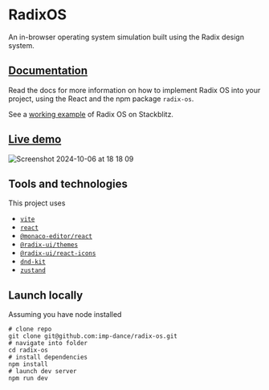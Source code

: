 # RadixOS

An in-browser operating system simulation built using the Radix design system.

## [Documentation](https://radix-os.netlify.app/)

Read the docs for more information on how to implement Radix OS into your project, using the React and the npm package `radix-os`.

See a [working example](https://stackblitz.com/edit/radix-os?file=src%2FApp.tsx) of Radix OS on Stackblitz.

## **[Live demo](https://imp-dance.github.io/radix-os/)**

![Screenshot 2024-10-06 at 18 18 09](https://github.com/user-attachments/assets/c9a063f4-bee0-45ec-95c6-bb39f621baf3)

## Tools and technologies

This project uses

- [`vite`](https://vitejs.dev/)
- [`react`](https://react.dev)
- [`@monaco-editor/react`](https://github.com/suren-atoyan/monaco-react)
- [`@radix-ui/themes`](https://www.radix-ui.com/)
- [`@radix-ui/react-icons`](https://www.radix-ui.com/icons)
- [`dnd-kit`](https://dndkit.com/)
- [`zustand`](https://zustand.docs.pmnd.rs/)

## Launch locally

Assuming you have node installed

```shell
# clone repo
git clone git@github.com:imp-dance/radix-os.git
# navigate into folder
cd radix-os
# install dependencies
npm install
# launch dev server
npm run dev
```
